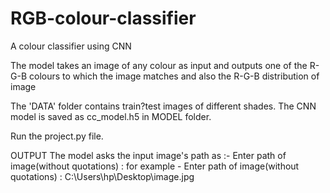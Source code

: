 # RGB-colour-classifier
A colour classifier using CNN

The model takes an image of any colour as input and outputs one of the R-G-B colours to which the image matches and also the R-G-B distribution of image

The 'DATA' folder contains train?test images of different shades.
The CNN model is saved as cc_model.h5 in MODEL folder.

Run the project.py file.

OUTPUT
The model asks the input image's path as :- Enter path of image(without quotations) : 
for example - Enter path of image(without quotations) : C:\Users\hp\Desktop\image.jpg
